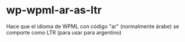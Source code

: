 # wp-wpml-ar-as-ltr
Hace que el idioma de WPML con código "ar" (normalmente árabe) se comporte como LTR (para usar para argentino)

